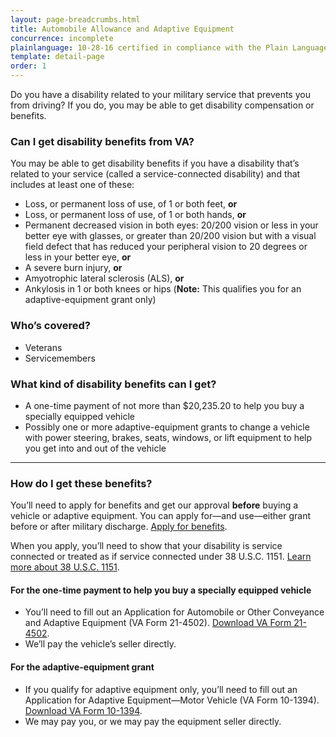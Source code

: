```yaml
---
layout: page-breadcrumbs.html
title: Automobile Allowance and Adaptive Equipment
concurrence: incomplete
plainlanguage: 10-28-16 certified in compliance with the Plain Language Act
template: detail-page
order: 1
---
```


<div class="usa-font-lead">

Do you have a disability related to your military service that prevents you from driving? If you do, you may be able to get disability compensation or benefits.

</div>


<div class="feature" markdown="1">

### Can I get disability benefits from VA?

You may be able to get disability benefits if you have a disability that’s related to your service (called a service-connected disability) and that includes at least one of these:
  - Loss, or permanent loss of use, of 1 or both feet, **or**
  - Loss, or permanent loss of use, of 1 or both hands, **or**
  - Permanent decreased vision in both eyes: 20/200 vision or less in your better eye with glasses, or greater than 20/200 vision but with a visual field defect that has reduced your peripheral vision to 20 degrees or less in your better eye, **or**
  - A severe burn injury, **or**
  - Amyotrophic lateral sclerosis (ALS), **or**
  - Ankylosis in 1 or both knees or hips (**Note:** This qualifies you for an adaptive-equipment grant only)

### Who’s covered?

- Veterans
- Servicemembers
</div>

### What kind of disability benefits can I get?

- A one-time payment of not more than $20,235.20 to help you buy a specially equipped vehicle
- Possibly one or more adaptive-equipment grants to change a vehicle with power steering, brakes, seats, windows, or lift equipment to help you get into and out of the vehicle

-----

### How do I get these benefits?

You’ll need to apply for benefits and get our approval **before** buying a vehicle or adaptive equipment. You can apply for—and use—either grant before or after military discharge. [Apply for benefits](/disability-benefits/apply/).

When you apply, you’ll need to show that your disability is service connected or treated as if service connected under 38 U.S.C. 1151. [Learn more about 38 U.S.C. 1151](/disability-benefits/conditions/special-claims/title-38-USC-1151/).

#### For the one-time payment to help you buy a specially equipped vehicle
- You’ll need to fill out an Application for Automobile or Other Conveyance and Adaptive Equipment (VA Form 21-4502).
[Download VA Form 21-4502](http://www.vba.va.gov/pubs/forms/VBA-21-4502-ARE.pdf).
- We’ll pay the vehicle’s seller directly.

#### For the adaptive-equipment grant
- If you qualify for adaptive equipment only, you’ll need to fill out an Application for Adaptive Equipment—Motor Vehicle (VA Form 10-1394). [Download VA Form 10-1394](http://www.va.gov/vaforms/medical/pdf/10-1394-fill.pdf).
- We may pay you, or we may pay the equipment seller directly.

